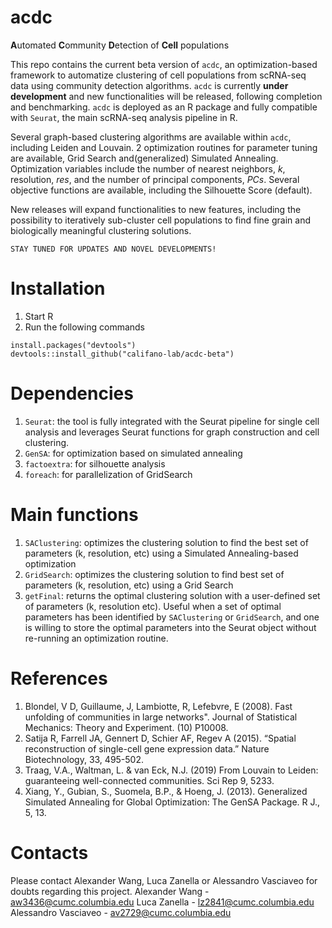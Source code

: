 # acdc

**A**utomated **C**ommunity **D**etection of **Cell** populations

This repo contains the current beta version of ```acdc```, an optimization-based framework to automatize clustering of cell populations from scRNA-seq data using community detection algorithms. 
```acdc``` is currently **under development** and new functionalities will be released, following completion and benchmarking. 
```acdc``` is deployed as an R package and fully compatible with ```Seurat```, the main scRNA-seq analysis pipeline in R.

Several graph-based clustering algorithms are available within ```acdc```, including Leiden and Louvain. 
2 optimization routines for parameter tuning are available, Grid Search and(generalized) Simulated Annealing.
Optimization variables include the number of nearest neighbors, *k*, resolution, *res*, and the number of principal components, *PCs*.
Several objective functions are available, including the Silhouette Score (default).


New releases will expand functionalities to new features, including the possibility to iteratively sub-cluster cell populations to find fine grain and biologically meaningful clustering solutions.

``` 
STAY TUNED FOR UPDATES AND NOVEL DEVELOPMENTS!
```



# Installation 
1. Start R
2. Run the following commands
```
install.packages("devtools")
devtools::install_github("califano-lab/acdc-beta")
```


# Dependencies
1. `Seurat`: the tool is fully integrated with the Seurat pipeline for single cell analysis and leverages Seurat functions for graph construction and cell clustering. 
2. `GenSA`: for optimization based on simulated annealing
3. `factoextra`: for silhouette analysis
4. `foreach`: for parallelization of GridSearch 


# Main functions
1. `SAClustering`: optimizes the clustering solution to find the best set of parameters (k, resolution, etc) using a Simulated Annealing-based optimization 
2. `GridSearch`: optimizes the clustering solution to find best set of parameters (k, resolution, etc) using a Grid Search 
3. `getFinal`: returns the optimal clustering solution with a user-defined set of parameters (k, resolution etc). Useful when a set of optimal parameters has been identified by `SAClustering` or `GridSearch`, and one is willing to store the optimal parameters into the Seurat object without re-running an optimization routine.


# References
1. Blondel, V D, Guillaume, J, Lambiotte, R, Lefebvre, E (2008). Fast unfolding of communities in large networks". Journal of Statistical Mechanics: Theory and Experiment. (10) P10008.
2. Satija R, Farrell JA, Gennert D, Schier AF, Regev A (2015). “Spatial reconstruction of single-cell gene expression data.” Nature Biotechnology, 33, 495-502. 
3. Traag, V.A., Waltman, L. & van Eck, N.J. (2019) From Louvain to Leiden: guaranteeing well-connected communities. Sci Rep 9, 5233. 
4. Xiang, Y., Gubian, S., Suomela, B.P., & Hoeng, J. (2013). Generalized Simulated Annealing for Global Optimization: The GenSA Package. R J., 5, 13.


# Contacts

Please contact Alexander Wang, Luca Zanella or Alessandro Vasciaveo for doubts regarding this project.
Alexander Wang - aw3436@cumc.columbia.edu
Luca Zanella - lz2841@cumc.columbia.edu
Alessandro Vasciaveo - av2729@cumc.columbia.edu
